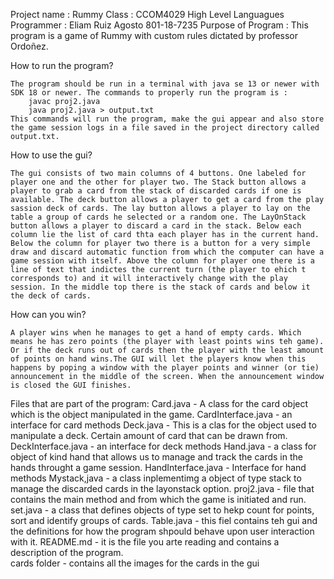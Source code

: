 Project name       : Rummy 
Class              : CCOM4029 High Level Languagues 
Programmer         : Eliam Ruiz Agosto  801-18-7235
Purpose of Program : This program is a game of Rummy with custom rules dictated by professor Ordoñez. 

How to run the program?

    The program should be run in a terminal with java se 13 or newer with SDK 18 or newer. The commands to properly run the program is :
        javac proj2.java 
        java proj2.java > output.txt 
    This commands will run the program, make the gui appear and also store the game session logs in a file saved in the project directory called output.txt. 

How to use the gui?

    The gui consists of two main columns of 4 buttons. One labeled for player one and the other for player two. The Stack button allows a player to grab a card from the stack of discarded cards if one is available. The deck button allows a player to get a card from the play sassion deck of cards. The lay button allows a player to lay on the table a group of cards he selected or a random one. The LayOnStack button allows a player to discard a card in the stack. Below each column lie the list of card thta each player has in the current hand. Below the column for player two there is a button for a very simple draw and discard automatic function from which the computer can have a game session with itself. Above the column for player one there is a line of text that indictes the current turn (the player to ehich t corresponds to) and it will interactively change with the play session. In the middle top there is the stack of cards and below it the deck of cards. 

How can you win?

    A player wins when he manages to get a hand of empty cards. Which means he has zero points (the player with least points wins teh game). Or if the deck runs out of cards then the player with the least amount of points on hand wins.The GUI will let the players know when this happens by poping a window with the player points and winner (or tie) announcement in the middle of the screen. When the announcement window is closed the GUI finishes. 

Files that are part of the program:
    Card.java - A class for the card    object which is the object manipulated in the game.
    CardInterface.java - an interface for card methods
    Deck.java - This is a clas for the object used to manipulate a deck. Certain amount of card that can be drawn from.
    DeckInterface.java -  an interface for deck methods
    Hand.java -  a class for object of kind hand that allows us to manage and track the cards in the hands throught a game session.
    HandInterface.java - Interface for hand methods
    Mystack,java - a class inplementimg a object of type stack to manage the discarded cards in the layonstack option.
    proj2.java - file that contains the main method and from which the game is initiated and run. 
    set.java - a class that defines objects of type set to hekp count for points, sort and identify groups of cards.
    Table.java - this fiel contains teh gui and the definitions for how the program shpould behave upon user interaction with it. 
    README.md - it is the file you arte reading and contains a description of the program.  
    cards folder - contains all the images for the cards in the gui